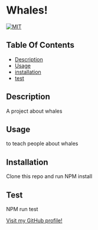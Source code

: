 # Whales!
[![MIT](https://img.shields.io/badge/license-MIT-blue)](https://opensource.org/licenses/MIT)
## Table Of Contents
- [Description](#description)
- [Usage](#usage)
- [installation](#installation)
- [test](#test)

## Description
A project about whales
## Usage
to teach people about whales
## Installation
Clone this repo and run NPM install
## Test
NPM run test

[Visit my GitHub profile!](https://github.com/ManuelaKenna)

 